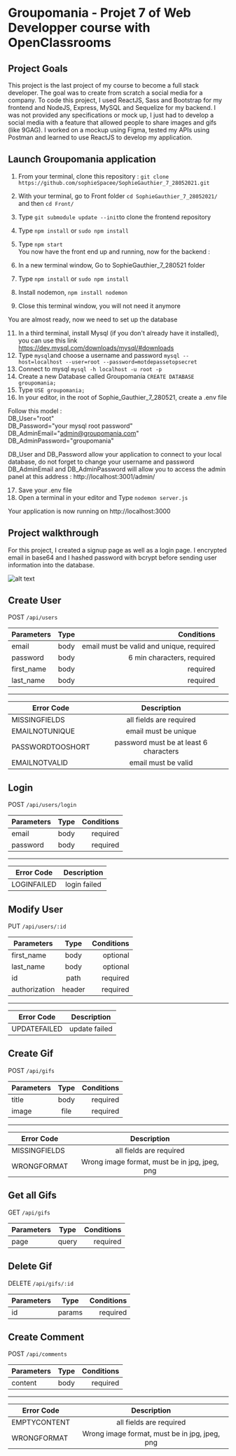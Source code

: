 # Groupomania - Projet 7 of Web Developper course with OpenClassrooms

## Project Goals 

This project is the last project of my course to become a full stack developer. The goal was to create from scratch a social media for a company. To code this project, I used ReactJS, Sass and Bootstrap for my frontend and NodeJS, Express, MySQL and Sequelize for my backend. 
I was not provided any specifications or mock up, I just had to develop a social media with a feature that allowed people to share images and gifs (like 9GAG). I worked on a mockup using Figma, tested my APIs using Postman and learned to use ReactJS to develop my application. 

## Launch Groupomania application

1. From your terminal, clone this repository :
   `git clone https://github.com/sophieSpacee/SophieGauthier_7_28052021.git`
2. With your terminal, go to Front folder
   `cd SophieGauthier_7_28052021/` and then `cd Front/`
3. Type `git submodule update --init`to clone the frontend repository
4. Type `npm install` or `sudo npm install`
5. Type `npm start`
   <br/>
   You now have the front end up and running, now for the backend :
   <br/>

6. In a new terminal window, Go to SophieGauthier_7_280521 folder
7. Type `npm install` or `sudo npm install`
8. Install nodemon, `npm install nodemon`
9. Close this terminal window, you will not need it anymore
   <br/>

You are almost ready, now we need to set up the database
<br/>

11. In a third terminal, install Mysql (if you don't already have it installed), you can use this link https://dev.mysql.com/downloads/mysql/#downloads
12. Type `mysql`and choose a username and password `mysql --host=localhost --user=root --password=motdepassetopsecret`
13. Connect to mysql `mysql -h localhost -u root -p`
14. Create a new Database called Groupomania `CREATE DATABASE groupomania;`
15. Type `USE groupomania;`
16. In your editor, in the root of Sophie_Gauthier_7_280521, create a .env file <br/>

Follow this model : <br/>
DB_User="root"<br/>
DB_Password="your mysql root password"<br/>
DB_AdminEmail="admin@groupomania.com"<br/>
DB_AdminPassword="groupomania"<br/>

DB_User and DB_Password allow your application to connect to your local database, do not forget to change your username and password <br/>
DB_AdminEmail and DB_AdminPassword will allow you to access the admin panel at this address : http://localhost:3001/admin/

17. Save your .env file
18. Open a terminal in your editor and Type `nodemon server.js`

Your application is now running on http://localhost:3000

## Project walkthrough

For this project, I created a signup page as well as a login page. I encrypted email in base64 and I hashed password with bcrypt before sending user information into the database. 

![alt text](https://github.com/sophieSpacee/Projet_7_OC_28052021/Front/src/assets/bin.png?raw=true)



## Create User

POST `/api/users`

| Parameters | Type |                               Conditions |
| ---------- | :--: | ---------------------------------------: |
| email      | body | email must be valid and unique, required |
| password   | body |               6 min characters, required |
| first_name | body |                                 required |
| last_name  | body |                                 required |

---

| Error Code       |              Description               |
| ---------------- | :------------------------------------: |
| MISSINGFIELDS    |        all fields are required         |
| EMAILNOTUNIQUE   |          email must be unique          |
| PASSWORDTOOSHORT | password must be at least 6 characters |
| EMAILNOTVALID    |          email must be valid           |

## Login

POST `/api/users/login`

| Parameters | Type | Conditions |
| ---------- | :--: | ---------: |
| email      | body |   required |
| password   | body |   required |

---

| Error Code  | Description  |
| ----------- | :----------: |
| LOGINFAILED | login failed |

## Modify User

PUT `/api/users/:id`

| Parameters    |  Type  | Conditions |
| ------------- | :----: | ---------: |
| first_name    |  body  |   optional |
| last_name     |  body  |   optional |
| id            |  path  |   required |
| authorization | header |   required |

---

| Error Code   |  Description  |
| ------------ | :-----------: |
| UPDATEFAILED | update failed |

## Create Gif

POST `/api/gifs`

| Parameters | Type | Conditions |
| ---------- | :--: | ---------: |
| title      | body |   required |
| image      | file |   required |

---

| Error Code    |                  Description                  |
| ------------- | :-------------------------------------------: |
| MISSINGFIELDS |            all fields are required            |
| WRONGFORMAT   | Wrong image format, must be in jpg, jpeg, png |

## Get all Gifs

GET `/api/gifs`

| Parameters | Type  | Conditions |
| ---------- | :---: | ---------: |
| page       | query |   required |

## Delete Gif

DELETE `/api/gifs/:id`

| Parameters |  Type  | Conditions |
| ---------- | :----: | ---------: |
| id         | params |   required |

## Create Comment

POST `/api/comments`

| Parameters | Type | Conditions |
| ---------- | :--: | ---------: |
| content    | body |   required |

---

| Error Code   |                  Description                  |
| ------------ | :-------------------------------------------: |
| EMPTYCONTENT |            all fields are required            |
| WRONGFORMAT  | Wrong image format, must be in jpg, jpeg, png |
